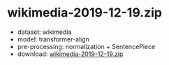 # wikimedia-2019-12-19.zip

* dataset: wikimedia
* model: transformer-align
* pre-processing: normalization + SentencePiece
* download: [wikimedia-2019-12-19.zip](https://object.pouta.csc.fi/OPUS-MT-models/ki-en/wikimedia-2019-12-19.zip)
